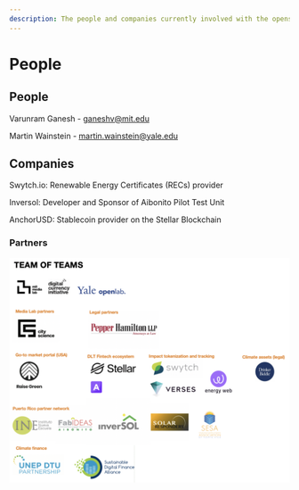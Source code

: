 ```yaml
---
description: The people and companies currently involved with the opensolar project.
---
```


# People

## People

Varunram Ganesh - ganeshv@mit.edu

Martin Wainstein - martin.wainstein@yale.edu

## Companies

Swytch.io: Renewable Energy Certificates \(RECs\) provider

Inversol: Developer and Sponsor of Aibonito Pilot Test Unit

AnchorUSD: Stablecoin provider on the Stellar Blockchain

### Partners

![Openx Partners](../.gitbook/assets/screenshot-2020-04-24-at-2.36.57-pm.png)

